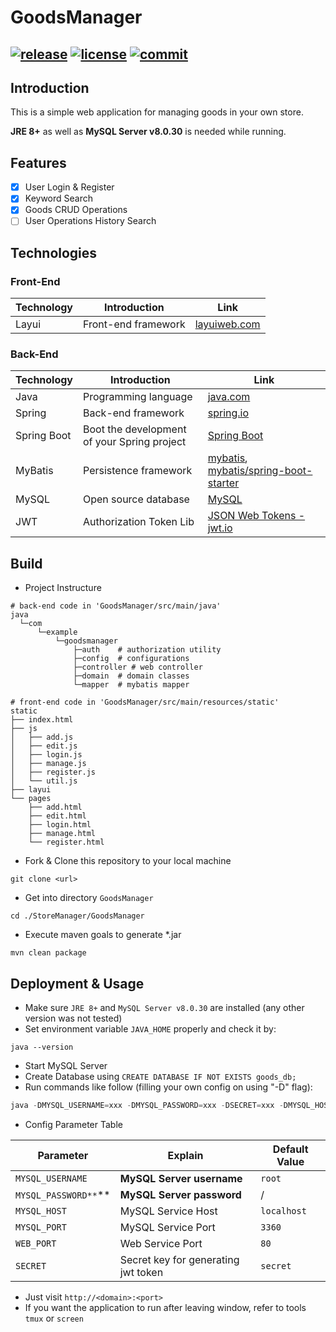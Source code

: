 # GoodsManager
[![release](https://img.shields.io/github/v/release/WilliamBy/StoreManager)](https://github.com/WilliamBy/StoreManager/releases)
[![license](https://img.shields.io/github/license/WilliamBy/StoreManager)](#)
[![commit](https://img.shields.io/github/last-commit/Williamby/StoreManager)](#)
---
## Introduction

This is a simple web application for managing goods in your own store. 

**JRE 8+** as well as **MySQL Server v8.0.30** is needed while running.

## Features

- [x] User Login & Register
- [x] Keyword Search
- [x] Goods CRUD Operations
- [ ] User Operations History Search

## Technologies

### Front-End

| Technology | Introduction        | Link                                                         |
| ---------- | ------------------- | ------------------------------------------------------------ |
| Layui      | Front-end framework | [layuiweb.com](https://www.layuiweb.com/) |

### Back-End

| Technology | Introduction       | Link    |
| ---------- | ------------------ | ------- |
| Java | Programming language | [java.com](https://www.java.com/) |
| Spring     | Back-end framework | [spring.io](https://spring.io/) |
| Spring Boot | Boot the development of your Spring project | [Spring Boot](https://spring.io/projects/spring-boot) |
| MyBatis | Persistence framework | [mybatis](https://mybatis.org/mybatis-3/), [mybatis/spring-boot-starter](https://github.com/mybatis/spring-boot-starter) |
| MySQL | Open source database | [MySQL](https://www.mysql.com/) |
| JWT | Authorization Token Lib | [JSON Web Tokens - jwt.io](https://jwt.io/) |

## Build

- Project Instructure

``` shell
# back-end code in 'GoodsManager/src/main/java'
java
  └─com
      └─example
          └─goodsmanager
              ├─auth	# authorization utility
              ├─config	# configurations
              ├─controller # web controller
              ├─domain	# domain classes
              └─mapper	# mybatis mapper
              
# front-end code in 'GoodsManager/src/main/resources/static'
static
├── index.html
├── js
│   ├── add.js
│   ├── edit.js
│   ├── login.js
│   ├── manage.js
│   ├── register.js
│   └── util.js
├── layui
└── pages
    ├── add.html
    ├── edit.html
    ├── login.html
    ├── manage.html
    └── register.html
```

- Fork & Clone this repository to your local machine

```shell
git clone <url>
```

- Get into directory `GoodsManager`

```shell
cd ./StoreManager/GoodsManager
```

- Execute maven goals to generate *.jar

```shell
mvn clean package
```

## Deployment & Usage

- Make sure `JRE 8+` and `MySQL Server v8.0.30` are installed (any other version was not tested)
- Set environment variable `JAVA_HOME` properly and check it by:
```shell
java --version
```
- Start MySQL Server
- Create Database using `CREATE DATABASE IF NOT EXISTS goods_db;`
- Run commands like follow (filling your own config on using "-D" flag):

```java
java -DMYSQL_USERNAME=xxx -DMYSQL_PASSWORD=xxx -DSECRET=xxx -DMYSQL_HOST=xxx -jar GoodsManager-<version>.jar
```

- Config Parameter Table

| Parameter            | Explain                             | Default Value |
| -------------------- | ----------------------------------- | ------------- |
| `MYSQL_USERNAME`     | **MySQL Server username**           | `root`        |
| `MYSQL_PASSWORD**`** | **MySQL Server password**           | /             |
| `MYSQL_HOST`         | MySQL Service Host                  | `localhost`   |
| `MYSQL_PORT`         | MySQL Service Port                  | `3360`        |
| `WEB_PORT`           | Web Service Port                    | `80`          |
| `SECRET`             | Secret key for generating jwt token | `secret`      |

- Just visit `http://<domain>:<port>`
- If you want the application to run after leaving window, refer to tools `tmux` or `screen`
